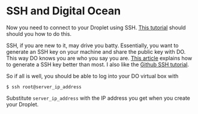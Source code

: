 # SSH and Digital Ocean
Now you need to connect to your Droplet using SSH.
[This tutorial](https://www.digitalocean.com/community/tutorials/how-to-connect-to-your-droplet-with-ssh) should should you how to do this.

SSH, if you are new to it, may drive you batty. Essentially, you want to
generate an SSH key on your machine and share the public key with DO. This way
DO knows you are who you say you are. [This article](https://www.digitalocean.com/community/tutorials/how-to-set-up-ssh-keys--2) explains how to generate a SSH key better than most. I also like the [Github SSH tutorial](https://help.github.com/articles/generating-an-ssh-key/).

So if all is well, you should be able to log into your DO virtual box with

`$ ssh root@server_ip_address`

Substitute `server_ip_address` with the IP address you get when you create
your Droplet.
